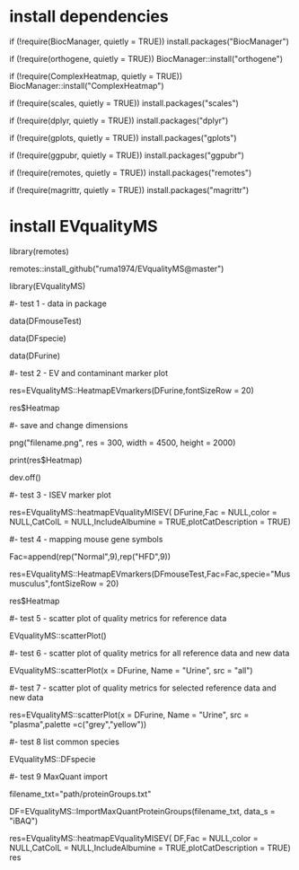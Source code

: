 # install dependencies
if (!require(BiocManager, quietly = TRUE)) install.packages("BiocManager")

if (!require(orthogene, quietly = TRUE)) BiocManager::install("orthogene")

if (!require(ComplexHeatmap, quietly = TRUE)) BiocManager::install("ComplexHeatmap")

if (!require(scales, quietly = TRUE)) install.packages("scales")

if (!require(dplyr, quietly = TRUE)) install.packages("dplyr")

if (!require(gplots, quietly = TRUE)) install.packages("gplots")

if (!require(ggpubr, quietly = TRUE)) install.packages("ggpubr")

if (!require(remotes, quietly = TRUE)) install.packages("remotes")

if (!require(magrittr, quietly = TRUE)) install.packages("magrittr")

# install EVqualityMS

library(remotes)

remotes::install_github("ruma1974/EVqualityMS@master")

library(EVqualityMS)

#- test 1 - data in package

data(DFmouseTest)

data(DFspecie)

data(DFurine)

#- test 2 - EV and contaminant marker plot

res=EVqualityMS::HeatmapEVmarkers(DFurine,fontSizeRow = 20)

res$Heatmap

#- save and change dimensions

png("filename.png", res = 300, width = 4500, height = 2000)

print(res$Heatmap)

dev.off()

#- test 3 - ISEV marker plot

res=EVqualityMS::heatmapEVqualityMISEV( DFurine,Fac = NULL,color = NULL,CatColL = NULL,IncludeAlbumine = TRUE,plotCatDescription = TRUE)

#- test 4 - mapping mouse gene symbols

Fac=append(rep("Normal",9),rep("HFD",9))

res=EVqualityMS::HeatmapEVmarkers(DFmouseTest,Fac=Fac,specie="Mus musculus",fontSizeRow = 20)

res$Heatmap

#- test 5 - scatter plot of quality metrics for reference data

EVqualityMS::scatterPlot()

#- test 6 - scatter plot of quality metrics for all reference data and new data

EVqualityMS::scatterPlot(x = DFurine, Name = "Urine", src = "all")

#- test 7 - scatter plot of quality metrics for selected reference data and new data

res=EVqualityMS::scatterPlot(x = DFurine, Name = "Urine", src = "plasma",palette =c("grey","yellow"))

#- test 8 list common species

EVqualityMS::DFspecie

#- test 9 MaxQuant import

filename_txt="path/proteinGroups.txt"

DF=EVqualityMS::ImportMaxQuantProteinGroups(filename_txt, data_s = "iBAQ")

res=EVqualityMS::heatmapEVqualityMISEV( DF,Fac = NULL,color = NULL,CatColL = NULL,IncludeAlbumine = TRUE,plotCatDescription = TRUE)
res
